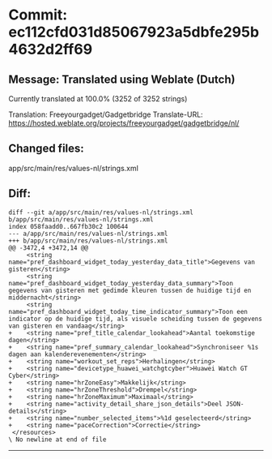 # Commit: ec112cfd031d85067923a5dbfe295b4632d2ff69
## Message: Translated using Weblate (Dutch)

Currently translated at 100.0% (3252 of 3252 strings)

Translation: Freeyourgadget/Gadgetbridge
Translate-URL: https://hosted.weblate.org/projects/freeyourgadget/gadgetbridge/nl/
## Changed files:
app/src/main/res/values-nl/strings.xml

## Diff:
```
diff --git a/app/src/main/res/values-nl/strings.xml b/app/src/main/res/values-nl/strings.xml
index 058faadd0..667fb30c2 100644
--- a/app/src/main/res/values-nl/strings.xml
+++ b/app/src/main/res/values-nl/strings.xml
@@ -3472,4 +3472,14 @@
     <string name="pref_dashboard_widget_today_yesterday_data_title">Gegevens van gisteren</string>
     <string name="pref_dashboard_widget_today_yesterday_data_summary">Toon gegevens van gisteren met gedimde kleuren tussen de huidige tijd en middernacht</string>
     <string name="pref_dashboard_widget_today_time_indicator_summary">Toon een indicator op de huidige tijd, als visuele scheiding tussen de gegevens van gisteren en vandaag</string>
+    <string name="pref_title_calendar_lookahead">Aantal toekomstige dagen</string>
+    <string name="pref_summary_calendar_lookahead">Synchroniseer %1s dagen aan kalenderevenementen</string>
+    <string name="workout_set_reps">Herhalingen</string>
+    <string name="devicetype_huawei_watchgtcyber">Huawei Watch GT Cyber</string>
+    <string name="hrZoneEasy">Makkelijk</string>
+    <string name="hrZoneThreshold">Drempel</string>
+    <string name="hrZoneMaximum">Maximaal</string>
+    <string name="activity_detail_share_json_details">Deel JSON-details</string>
+    <string name="number_selected_items">%1d geselecteerd</string>
+    <string name="paceCorrection">Correctie</string>
 </resources>
\ No newline at end of file
```
-----------------------------------
